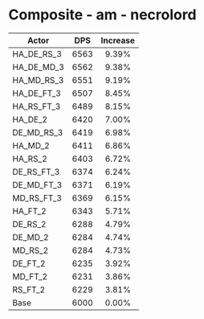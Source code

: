 # Composite - am - necrolord
| Actor | DPS | Increase |
|---|:---:|:---:|
|HA_DE_RS_3|6563|9.39%|
|HA_DE_MD_3|6562|9.38%|
|HA_MD_RS_3|6551|9.19%|
|HA_DE_FT_3|6507|8.45%|
|HA_RS_FT_3|6489|8.15%|
|HA_DE_2|6420|7.00%|
|DE_MD_RS_3|6419|6.98%|
|HA_MD_2|6411|6.86%|
|HA_RS_2|6403|6.72%|
|DE_RS_FT_3|6374|6.24%|
|DE_MD_FT_3|6371|6.19%|
|MD_RS_FT_3|6369|6.15%|
|HA_FT_2|6343|5.71%|
|DE_RS_2|6288|4.79%|
|DE_MD_2|6284|4.74%|
|MD_RS_2|6284|4.73%|
|DE_FT_2|6235|3.92%|
|MD_FT_2|6231|3.86%|
|RS_FT_2|6229|3.81%|
|Base|6000|0.00%|
